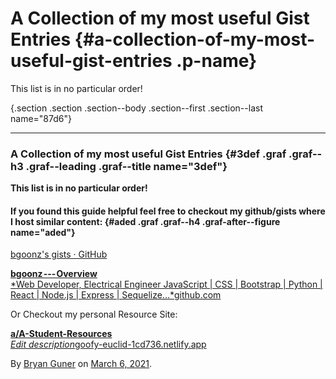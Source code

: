 A Collection of my most useful Gist Entries {#a-collection-of-my-most-useful-gist-entries .p-name}
===========================================


This list is in no particular order!


 
{.section .section .section--body .section--first .section--last name="87d6"}
 

------------------------------------------------------------------------


  
### A Collection of my most useful Gist Entries {#3def .graf .graf--h3 .graf--leading .graf--title name="3def"}

**This list is in no particular order!**

#### If you found this guide helpful feel free to checkout my github/gists where I host similar content: {#aded .graf .graf--h4 .graf-after--figure name="aded"}

[bgoonz's gists ·
GitHub](https://gist.github.com/bgoonz) 

[**bgoonz --- Overview**\
*Web Developer, Electrical Engineer JavaScript \| CSS \| Bootstrap \|
Python \| React \| Node.js \| Express \|
Sequelize...*github.com](https://github.com/bgoonz "https://github.com/bgoonz") [](https://github.com/bgoonz) 


Or Checkout my personal Resource Site:

 
[**a/A-Student-Resources**\
*Edit
description*goofy-euclid-1cd736.netlify.app]( https://web-dev-resource-hub.netlify.app/ " https://web-dev-resource-hub.netlify.app/") []( https://web-dev-resource-hub.netlify.app/) 






By [Bryan Guner](https://medium.com/@bryanguner)  on
[March 6, 2021](https://medium.com/p/f4314f3ba3ab).


